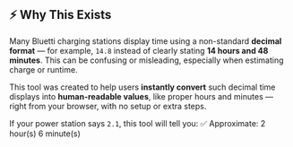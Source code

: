 ## ⚡ Why This Exists

Many Bluetti charging stations display time using a non-standard **decimal format** — for example, `14.8` instead of clearly stating **14 hours and 48 minutes**. This can be confusing or misleading, especially when estimating charge or runtime.

This tool was created to help users **instantly convert** such decimal time displays into **human-readable values**, like proper hours and minutes — right from your browser, with no setup or extra steps.

If your power station says `2.1`, this tool will tell you: ✅ Approximate: 2 hour(s) 6 minute(s)
